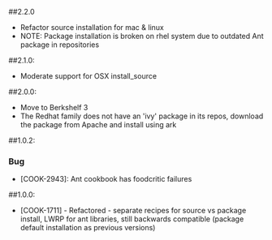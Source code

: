 ##2.2.0
* Refactor source installation for mac & linux
* NOTE: Package installation is broken on rhel system due to outdated Ant package in repositories

##2.1.0:

* Moderate support for OSX install_source

##2.0.0:

* Move to Berkshelf 3
* The Redhat family does not have an 'ivy' package in its repos, download 
  the package from Apache and install using ark

##1.0.2:

### Bug

- [COOK-2943]: Ant cookbook has foodcritic failures

##1.0.0:

* [COOK-1711] - Refactored - separate recipes for source vs package
  install, LWRP for ant libraries, still backwards compatible (package
  default installation as previous versions)
